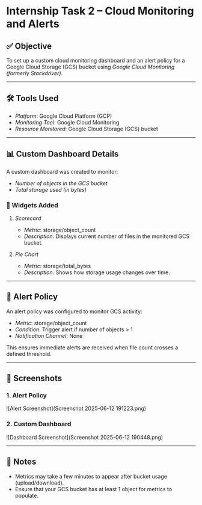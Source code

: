 # Internship Task 2 – Cloud Monitoring and Alerts

## ✅ Objective
To set up a custom cloud monitoring dashboard and an alert policy for a Google Cloud Storage (GCS) bucket using *Google Cloud Monitoring (formerly Stackdriver)*.

---

## 🛠 Tools Used
- *Platform*: Google Cloud Platform (GCP)
- *Monitoring Tool*: Google Cloud Monitoring
- *Resource Monitored*: Google Cloud Storage (GCS) bucket

---

## 📊 Custom Dashboard Details

A custom dashboard was created to monitor:
- *Number of objects in the GCS bucket*
- *Total storage used (in bytes)*

### 🔧 Widgets Added
1. *Scorecard*
   - *Metric*: storage/object_count
   - *Description*: Displays current number of files in the monitored GCS bucket.
   
2. *Pie Chart*
   - *Metric*: storage/total_bytes
   - *Description*: Shows how storage usage changes over time.
---

## 🚨 Alert Policy

An alert policy was configured to monitor GCS activity:

- *Metric*: storage/object_count
- *Condition*: Trigger alert if number of objects > 1
- *Notification Channel*: None

This ensures immediate alerts are received when file count crosses a defined threshold.

---

## 📸 Screenshots

### 1. Alert Policy
![Alert Screenshot](Screenshot 2025-06-12 191223.png)

### 2. Custom Dashboard
![Dashboard Screenshot](Screenshot 2025-06-12 190448.png)

---


## 📝 Notes
- Metrics may take a few minutes to appear after bucket usage (upload/download).
- Ensure that your GCS bucket has at least 1 object for metrics to populate.
